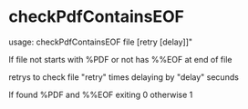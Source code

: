 # checkPdfContainsEOF
usage: checkPdfContainsEOF file [retry [delay]]"

If file not starts with %PDF or not has %%EOF at end of file

retrys to check file "retry" times delaying by "delay" secunds

If found %PDF and %%EOF exiting 0 otherwise 1
